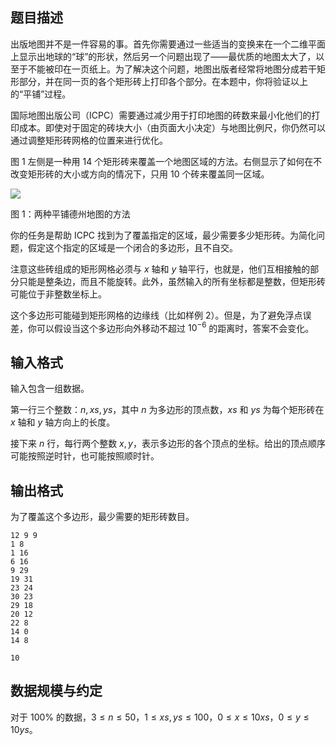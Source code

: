 ## 题目描述

出版地图并不是一件容易的事。首先你需要通过一些适当的变换来在一个二维平面上显示出地球的“球”的形状，然后另一个问题出现了——最优质的地图太大了，以至于不能被印在一页纸上。为了解决这个问题，地图出版者经常将地图分成若干矩形部分，并在同一页的各个矩形砖上打印各个部分。在本题中，你将验证以上的“平铺”过程。

国际地图出版公司（ICPC）需要通过减少用于打印地图的砖数来最小化他们的打印成本。即使对于固定的砖块大小（由页面大小决定）与地图比例尺，你仍然可以通过调整矩形砖网格的位置来进行优化。

图 $1$ 左侧是一种用 $14$ 个矩形砖来覆盖一个地图区域的方法。右侧显示了如何在不改变矩形砖的大小或方向的情况下，只用 $10$ 个砖来覆盖同一区域。

![](file://pic1.png)

图 $1$：两种平铺德州地图的方法

你的任务是帮助 ICPC 找到为了覆盖指定的区域，最少需要多少矩形砖。为简化问题，假定这个指定的区域是一个闭合的多边形，且不自交。

注意这些砖组成的矩形网格必须与 $x$ 轴和 $y$ 轴平行，也就是，他们互相接触的部分只能是整条边，而且不能旋转。此外，虽然输入的所有坐标都是整数，但矩形砖可能位于非整数坐标上。

这个多边形可能碰到矩形网格的边缘线（比如样例 $2$）。但是，为了避免浮点误差，你可以假设当这个多边形向外移动不超过 $10^{-6}$ 的距离时，答案不会变化。

## 输入格式

输入包含一组数据。

第一行三个整数：$n,xs,ys$，其中 $n$ 为多边形的顶点数，$xs$ 和 $ys$ 为每个矩形砖在 $x$ 轴和 $y$ 轴方向上的长度。

接下来 $n$ 行，每行两个整数 $x,y$，表示多边形的各个顶点的坐标。给出的顶点顺序可能按照逆时针，也可能按照顺时针。

## 输出格式

为了覆盖这个多边形，最少需要的矩形砖数目。

```input1
12 9 9
1 8
1 16
6 16
9 29
19 31
23 24
30 23
29 18
20 12
22 8
14 0
14 8
```

```output1
10
```

## 数据规模与约定

对于 $100\%$ 的数据，$3\leq n\leq 50$，$1\leq xs,ys\leq 100$，$0\leq x\leq 10xs$，$0\leq y\leq 10ys$。


